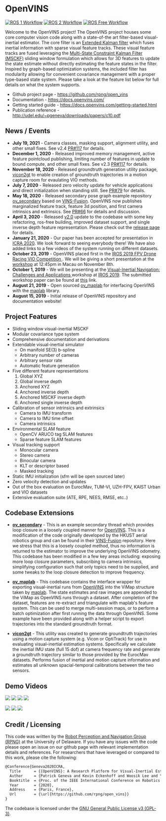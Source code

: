 # OpenVINS

[![ROS 1 Workflow](https://github.com/rpng/open_vins/actions/workflows/build_ros1.yml/badge.svg)](https://github.com/rpng/open_vins/actions/workflows/build_ros1.yml)
[![ROS 2 Workflow](https://github.com/rpng/open_vins/actions/workflows/build_ros2.yml/badge.svg)](https://github.com/rpng/open_vins/actions/workflows/build_ros2.yml)
[![ROS Free Workflow](https://github.com/rpng/open_vins/actions/workflows/build.yml/badge.svg)](https://github.com/rpng/open_vins/actions/workflows/build.yml)

Welcome to the OpenVINS project!
The OpenVINS project houses some core computer vision code along with a state-of-the art filter-based visual-inertial
estimator. The core filter is an [Extended Kalman filter](https://en.wikipedia.org/wiki/Extended_Kalman_filter) which
fuses inertial information with sparse visual feature tracks. These visual feature tracks are fused leveraging
the [Multi-State Constraint Kalman Filter (MSCKF)](https://ieeexplore.ieee.org/document/4209642) sliding window
formulation which allows for 3D features to update the state estimate without directly estimating the feature states in
the filter. Inspired by graph-based optimization systems, the included filter has modularity allowing for convenient
covariance management with a proper type-based state system. Please take a look at the feature list below for full
details on what the system supports.

* Github project page - https://github.com/rpng/open_vins
* Documentation - https://docs.openvins.com/
* Getting started guide - https://docs.openvins.com/getting-started.html
* Publication reference - http://udel.edu/~pgeneva/downloads/papers/c10.pdf

## News / Events

* **July 19, 2021** - Camera classes, masking support, alignment utility, and other small fixes. See
  v2.4 [PR#117](https://github.com/rpng/open_vins/pull/186) for details.
* **December 1, 2020** - Released improved memory management, active feature pointcloud publishing, limiting number of
  features in update to bound compute, and other small fixes. See
  v2.3 [PR#117](https://github.com/rpng/open_vins/pull/117) for details.
* **November 18, 2020** - Released groundtruth generation utility package, [vicon2gt](https://github.com/rpng/vicon2gt)
  to enable creation of groundtruth trajectories in a motion capture room for evaulating VIO methods.
* **July 7, 2020** - Released zero velocity update for vehicle applications and direct initialization when standing
  still. See [PR#79](https://github.com/rpng/open_vins/pull/79) for details.
* **May 18, 2020** - Released secondary pose graph example
  repository [ov_secondary](https://github.com/rpng/ov_secondary) based
  on [VINS-Fusion](https://github.com/HKUST-Aerial-Robotics/VINS-Fusion). OpenVINS now publishes marginalized feature
  track, feature 3d position, and first camera intrinsics and extrinsics.
  See [PR#66](https://github.com/rpng/open_vins/pull/66) for details and discussion.
* **April 3, 2020** - Released [v2.0](https://github.com/rpng/open_vins/releases/tag/v2.0) update to the codebase with
  some key refactoring, ros-free building, improved dataset support, and single inverse depth feature representation.
  Please check out the [release page](https://github.com/rpng/open_vins/releases/tag/v2.0) for details.
* **January 21, 2020** - Our paper has been accepted for presentation in [ICRA 2020](https://www.icra2020.org/). We look
  forward to seeing everybody there! We have also added links to a few videos of the system running on different
  datasets.
* **October 23, 2019** - OpenVINS placed first in the [IROS 2019 FPV Drone Racing VIO Competition
  ](http://rpg.ifi.uzh.ch/uzh-fpv.html). We will be giving a short presentation at
  the [workshop](https://wp.nyu.edu/workshopiros2019mav/) at 12:45pm in Macau on November 8th.
* **October 1, 2019** - We will be presenting at the [Visual-Inertial Navigation: Challenges and Applications
  ](http://udel.edu/~ghuang/iros19-vins-workshop/index.html) workshop at [IROS 2019](https://www.iros2019.org/). The
  submitted workshop paper can be found at [this](http://udel.edu/~ghuang/iros19-vins-workshop/papers/06.pdf) link.
* **August 21, 2019** - Open sourced [ov_maplab](https://github.com/rpng/ov_maplab) for interfacing OpenVINS with
  the [maplab](https://github.com/ethz-asl/maplab) library.
* **August 15, 2019** - Initial release of OpenVINS repository and documentation website!

## Project Features

* Sliding window visual-inertial MSCKF
* Modular covariance type system
* Comprehensive documentation and derivations
* Extendable visual-inertial simulator
    * On manifold SE(3) b-spline
    * Arbitrary number of cameras
    * Arbitrary sensor rate
    * Automatic feature generation
* Five different feature representations
    1. Global XYZ
    2. Global inverse depth
    3. Anchored XYZ
    4. Anchored inverse depth
    5. Anchored MSCKF inverse depth
    6. Anchored single inverse depth
* Calibration of sensor intrinsics and extrinsics
    * Camera to IMU transform
    * Camera to IMU time offset
    * Camera intrinsics
* Environmental SLAM feature
    * OpenCV ARUCO tag SLAM features
    * Sparse feature SLAM features
* Visual tracking support
    * Monocular camera
    * Stereo camera
    * Binocular camera
    * KLT or descriptor based
    * Masked tracking
* Static IMU initialization (sfm will be open sourced later)
* Zero velocity detection and updates
* Out of the box evaluation on EurocMav, TUM-VI, UZH-FPV, KAIST Urban and VIO datasets
* Extensive evaluation suite (ATE, RPE, NEES, RMSE, etc..)

## Codebase Extensions

* **[ov_secondary](https://github.com/rpng/ov_secondary)** - This is an example secondary thread which provides loop
  closure in a loosely coupled manner for [OpenVINS](https://github.com/rpng/open_vins). This is a modification of the
  code originally developed by the HKUST aerial robotics group and can be found in
  their [VINS-Fusion](https://github.com/HKUST-Aerial-Robotics/VINS-Fusion) repository. Here we stress that this is a
  loosely coupled method, thus no information is returned to the estimator to improve the underlying OpenVINS odometry.
  This codebase has been modified in a few key areas including: exposing more loop closure parameters, subscribing to
  camera intrinsics, simplifying configuration such that only topics need to be supplied, and some tweaks to the loop
  closure detection to improve frequency.

* **[ov_maplab](https://github.com/rpng/ov_maplab)** - This codebase contains the interface wrapper for exporting
  visual-inertial runs from [OpenVINS](https://github.com/rpng/open_vins) into the ViMap structure taken
  by [maplab](https://github.com/ethz-asl/maplab). The state estimates and raw images are appended to the ViMap as
  OpenVINS runs through a dataset. After completion of the dataset, features are re-extract and triangulate with
  maplab's feature system. This can be used to merge multi-session maps, or to perform a batch optimization after first
  running the data through OpenVINS. Some example have been provided along with a helper script to export trajectories
  into the standard groundtruth format.

* **[vicon2gt](https://github.com/rpng/vicon2gt)** - This utility was created to generate groundtruth trajectories using
  a motion capture system (e.g. Vicon or OptiTrack) for use in evaluating visual-inertial estimation systems.
  Specifically we calculate the inertial IMU state (full 15 dof) at camera frequency rate and generate a groundtruth
  trajectory similar to those provided by the EurocMav datasets. Performs fusion of inertial and motion capture
  information and estimates all unknown spacial-temporal calibrations between the two sensors.

## Demo Videos

[![](docs/youtube/KCX51GvYGss.jpg)](http://www.youtube.com/watch?v=KCX51GvYGss "OpenVINS - EuRoC MAV Vicon Rooms Flyby")
[![](docs/youtube/Lc7VQHngSuQ.jpg)](http://www.youtube.com/watch?v=Lc7VQHngSuQ "OpenVINS - TUM VI Datasets Flyby")
[![](docs/youtube/vaia7iPaRW8.jpg)](http://www.youtube.com/watch?v=vaia7iPaRW8 "OpenVINS - UZH-FPV Drone Racing Dataset Flyby")
[![](docs/youtube/MCzTF9ye2zw.jpg)](http://www.youtube.com/watch?v=MCzTF9ye2zw "OpenVINS - KAIST Urban 39 Dataset Demonstration")

[![](docs/youtube/187AXuuGNNw.jpg)](http://www.youtube.com/watch?v=187AXuuGNNw "OpenVINS - EuRoC MAV Vicon Rooms Demonstration")
[![](docs/youtube/oUoLlrFryk0.jpg)](http://www.youtube.com/watch?v=oUoLlrFryk0 "OpenVINS - TUM VI Datasets Demostration")
[![](docs/youtube/ExPIGwORm4E.jpg)](http://www.youtube.com/watch?v=ExPIGwORm4E "OpenVINS - UZH-FPV Drone Racing Dataset Demonstration")

## Credit / Licensing

This code was written by the [Robot Perception and Navigation Group (RPNG)](https://sites.udel.edu/robot/) at the
University of Delaware. If you have any issues with the code please open an issue on our github page with relevant
implementation details and references. For researchers that have leveraged or compared to this work, please cite the
following:

```txt
@Conference{Geneva2020ICRA,
  Title      = {{OpenVINS}: A Research Platform for Visual-Inertial Estimation},
  Author     = {Patrick Geneva and Kevin Eckenhoff and Woosik Lee and Yulin Yang and Guoquan Huang},
  Booktitle  = {Proc. of the IEEE International Conference on Robotics and Automation},
  Year       = {2020},
  Address    = {Paris, France},
  Url        = {\url{https://github.com/rpng/open_vins}}
}
```

The codebase is licensed under the [GNU General Public License v3 (GPL-3)](https://www.gnu.org/licenses/gpl-3.0.txt).


